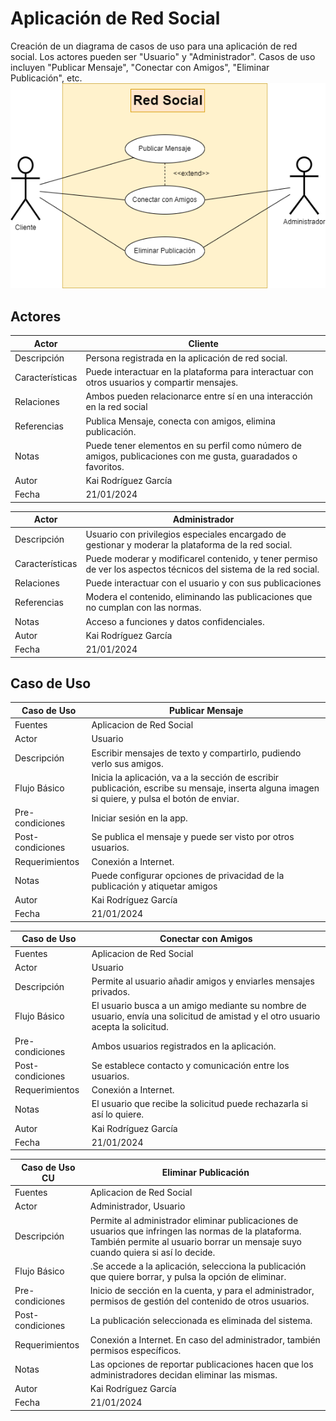 # Aplicación de Red Social

Creación de un diagrama de casos de uso para una aplicación de red social. Los actores pueden ser "Usuario" y "Administrador". Casos de uso incluyen "Publicar Mensaje", "Conectar con Amigos", "Eliminar Publicación", etc.
<img src="Diagramasintitulo.drawio.png">
## Actores

| Actor  | Cliente  |
|---|---|
| Descripción  | Persona registrada en la aplicación de red social.   |
| Características  | Puede interactuar en la plataforma para interactuar con otros usuarios y compartir mensajes.  |
| Relaciones  | Ambos pueden relacionarce entre sí en una interacción en la red social  |
| Referencias  | Publica Mensaje, conecta con amigos, elimina publicación. |
| Notas  | Puede tener elementos en su perfil como número de amigos, publicaciones con me gusta, guaradados o favoritos.  |
| Autor | Kai Rodríguez García |
| Fecha | 21/01/2024 |

| Actor  | Administrador  |
|---|---|
| Descripción  | Usuario con privilegios especiales encargado de gestionar y moderar la plataforma de la red social. |
| Características  | Puede moderar y modificarel contenido, y tener permiso de ver los aspectos técnicos del sistema de la red social. |
| Relaciones  | Puede interactuar con el usuario y con sus publicaciones |
| Referencias  | Modera el contenido, eliminando las publicaciones que no cumplan con las normas. |
| Notas  | Acceso a funciones y datos confidenciales. |
| Autor | Kai Rodríguez García |
| Fecha | 21/01/2024 |

## Caso de Uso

| Caso de Uso | Publicar Mensaje  |
|---|---|
| Fuentes  | Aplicacion de Red Social  |
| Actor  | Usuario  |
| Descripción  | Escribir mensajes de texto y compartirlo, pudiendo verlo sus amigos. |
| Flujo Básico  | Inicia la aplicación, va a la sección de escribir publicación, escribe su mensaje, inserta alguna imagen si quiere, y pulsa el botón de enviar. |
| Pre-condiciones  | Iniciar sesión en la app. |
| Post-condiciones  | Se publica el mensaje y puede ser visto por otros usuarios. |
| Requerimientos  | Conexión a Internet. |
| Notas  | Puede configurar opciones de privacidad de la publicación y atiquetar amigos|
| Autor | Kai Rodríguez García |
| Fecha | 21/01/2024 |

| Caso de Uso   | Conectar con Amigos  |
|---|---|
| Fuentes  | Aplicacion de Red Social  |
| Actor  | Usuario  |
| Descripción  | Permite al usuario añadir amigos y enviarles mensajes privados. |
| Flujo Básico  | El usuario busca a un amigo mediante su nombre de usuario, envía una solicitud de amistad  y el otro usuario acepta la solicitud. |
| Pre-condiciones  | Ambos usuarios registrados en la aplicación. |
| Post-condiciones  | Se establece contacto y comunicación entre los usuarios. |
| Requerimientos  | Conexión a Internet. |
| Notas  | El usuario que recibe la solicitud puede rechazarla si así lo quiere. |
| Autor | Kai Rodríguez García |
| Fecha | 21/01/2024 |

| Caso de Uso CU    | Eliminar Publicación  |
|---|---|
| Fuentes  | Aplicacion de Red Social  |
| Actor  | Administrador, Usuario |
| Descripción  | Permite al administrador eliminar publicaciones de usuarios que infringen las normas de la plataforma. También permite al usuario borrar un mensaje suyo cuando quiera si así lo decide. |
| Flujo Básico  |.Se accede a la aplicación, selecciona la publicación que quiere borrar, y pulsa la opción de eliminar. |
| Pre-condiciones  | Inicio de sección en la cuenta, y para el administrador, permisos de gestión del contenido de otros usuarios. |
| Post-condiciones  | La publicación seleccionada es eliminada del sistema. |
| Requerimientos  | Conexión a Internet. En caso del administrador, también permisos específicos. |
| Notas  | Las opciones de reportar publicaciones hacen que los administradores decidan eliminar las mismas. |
| Autor | Kai Rodríguez García |
| Fecha | 21/01/2024 |
